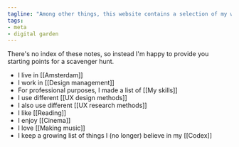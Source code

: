 ```yaml
---
tagline: "Among other things, this website contains a selection of my working notes, modified for public consumption."
tags:
- meta
- digital garden
---
```

There's no index of these notes, so instead I'm happy to provide you starting points for a scavenger hunt.

- I live in [[Amsterdam]]
- I work in [[Design management]]
- For professional purposes, I made a list of [[My skills]]
- I use different [[UX design methods]]
- I also use different [[UX research methods]]
- I like [[Reading]]
- I enjoy [[Cinema]]
- I love [[Making music]]
- I keep a growing list of things I (no longer) believe in my [[Codex]]